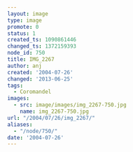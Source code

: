```yaml
---
layout: image
type: image
promote: 0
status: 1
created_ts: 1090861446
changed_ts: 1372159393
node_id: 750
title: IMG_2267
author: anj
created: '2004-07-26'
changed: '2013-06-25'
tags:
  - Coromandel
images:
  - src: image/images/img_2267-750.jpg
    name: img_2267-750.jpg
url: "/2004/07/26/img_2267/"
aliases:
  - "/node/750/"
date: '2004-07-26'
---
```



